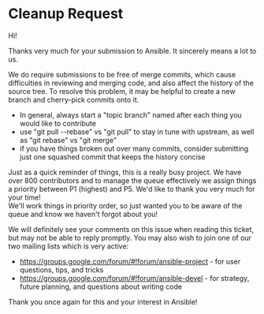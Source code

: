 Cleanup Request
===============

Hi!

Thanks very much for your submission to Ansible.  It sincerely means a lot to us. 

We do require submissions to be free of merge commits, which cause difficulties in reviewing and merging code, and also affect the history of the source tree.
To resolve this problem, it may be helpful to create a new branch and cherry-pick commits onto it.

   * In general, always start a "topic branch" named after each thing you would like to contribute
   * use "git pull --rebase" vs "git pull" to stay in tune with upstream, as well as "git rebase" vs "git merge"
   * if you have things broken out over many commits, consider submitting just one squashed commit that keeps the history concise

Just as a quick reminder of things, this is a really busy project.  We have over 800 contributors and to manage the queue effectively
we assign things a priority between P1 (highest) and P5.  We'd like to thank you very much for your time!  
We'll work things in priority order, so just wanted you to be aware of the queue and know we haven't forgot about you!

We will definitely see your comments on this issue when reading this ticket, but may not be able to reply promptly.  You may also wish to join one of our two mailing lists
which is very active:

   * https://groups.google.com/forum/#!forum/ansible-project - for user questions, tips, and tricks
   * https://groups.google.com/forum/#!forum/ansible-devel - for strategy, future planning, and questions about writing code

Thank you once again for this and your interest in Ansible!

